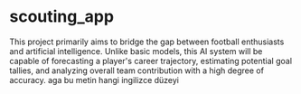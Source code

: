# scouting_app
This project primarily aims to bridge the gap between football enthusiasts and artificial intelligence. Unlike basic models, this AI system will be capable of forecasting a player's career trajectory, estimating potential goal tallies, and analyzing overall team contribution with a high degree of accuracy. aga bu metin hangi ingilizce düzeyi
